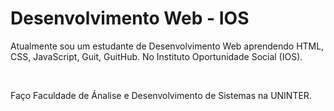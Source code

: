 # Desenvolvimento Web - IOS

<p>Atualmente sou um estudante de Desenvolvimento Web aprendendo HTML, CSS, JavaScript, Guit, GuitHub. No Instituto Oportunidade Social (IOS).</p> <br>
<p>Faço Faculdade de Ánalise e Desenvolvimento de Sistemas na UNINTER.</p>
